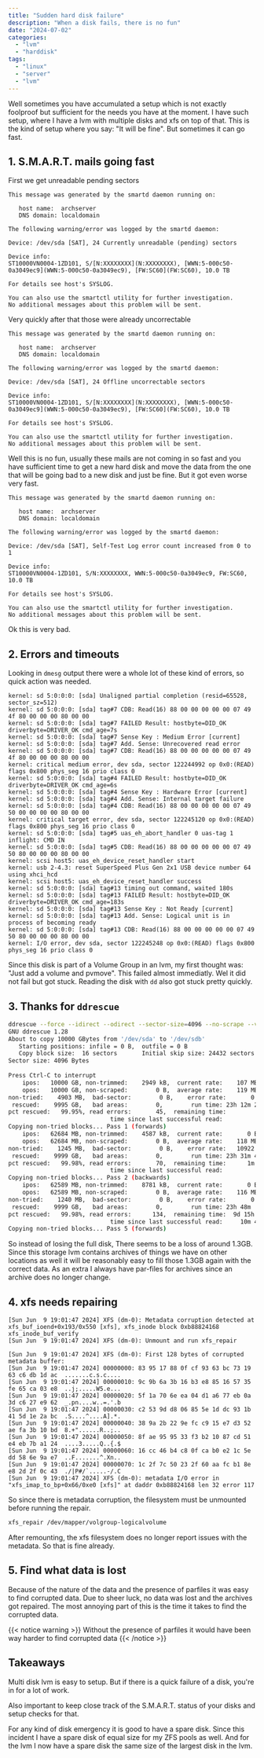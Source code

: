 ```yaml
---
title: "Sudden hard disk failure"
description: "When a disk fails, there is no fun"
date: "2024-07-02"
categories:
  - "lvm"
  - "harddisk"
tags:
  - "linux"
  - "server"
  - "lvm"
---
```


Well sometimes you have accumulated a setup which is not exactly foolproof but sufficient for the needs you have at the moment. I have such setup, where I have a lvm with multiple disks and xfs on top of that. This is the kind of setup where you say: "It will be fine". But sometimes it can go fast.

<!--more-->

## 1. S.M.A.R.T. mails going fast

First we get unreadable pending sectors

``` title=SMART error (CurrentPendingSector) detected on host: archserver
This message was generated by the smartd daemon running on:

   host name:  archserver
   DNS domain: localdomain

The following warning/error was logged by the smartd daemon:

Device: /dev/sda [SAT], 24 Currently unreadable (pending) sectors

Device info:
ST10000VN0004-1ZD101, S/[N:XXXXXXXX](N:XXXXXXXX), [WWN:5-000c50-0a3049ec9](WWN:5-000c50-0a3049ec9), [FW:SC60](FW:SC60), 10.0 TB

For details see host's SYSLOG.

You can also use the smartctl utility for further investigation.
No additional messages about this problem will be sent.
```

Very quickly after that those were already uncorrectable

``` title=SMART error (OfflineUncorrectableSector) detected on host: archserver
This message was generated by the smartd daemon running on:

   host name:  archserver
   DNS domain: localdomain

The following warning/error was logged by the smartd daemon:

Device: /dev/sda [SAT], 24 Offline uncorrectable sectors

Device info:
ST10000VN0004-1ZD101, S/[N:XXXXXXXX](N:XXXXXXXX), [WWN:5-000c50-0a3049ec9](WWN:5-000c50-0a3049ec9), [FW:SC60](FW:SC60), 10.0 TB

For details see host's SYSLOG.

You can also use the smartctl utility for further investigation.
No additional messages about this problem will be sent.
```

Well this is no fun, usually these mails are not coming in so fast and you have sufficient time to get a new hard disk and move the data from the one that will be going bad to a new disk and just be fine.
But it got even worse very fast.

``` title=SMART error (SelfTest) detected on host: archserver
This message was generated by the smartd daemon running on:  
  
   host name:  archserver  
   DNS domain: localdomain  
  
The following warning/error was logged by the smartd daemon:  
  
Device: /dev/sda [SAT], Self-Test Log error count increased from 0 to 1  
  
Device info:  
ST10000VN0004-1ZD101, S/N:XXXXXXXX, WWN:5-000c50-0a3049ec9, FW:SC60, 10.0 TB  
  
For details see host's SYSLOG.  
  
You can also use the smartctl utility for further investigation.  
No additional messages about this problem will be sent.
```

Ok this is very bad.

## 2. Errors and timeouts

Looking in `dmesg` output there were a whole lot of these kind of errors, so quick action was needed.

```
kernel: sd 5:0:0:0: [sda] Unaligned partial completion (resid=65528, sector_sz=512)
kernel: sd 5:0:0:0: [sda] tag#7 CDB: Read(16) 88 00 00 00 00 00 07 49 4f 80 00 00 00 80 00 00
kernel: sd 5:0:0:0: [sda] tag#7 FAILED Result: hostbyte=DID_OK driverbyte=DRIVER_OK cmd_age=7s
kernel: sd 5:0:0:0: [sda] tag#7 Sense Key : Medium Error [current]
kernel: sd 5:0:0:0: [sda] tag#7 Add. Sense: Unrecovered read error
kernel: sd 5:0:0:0: [sda] tag#7 CDB: Read(16) 88 00 00 00 00 00 07 49 4f 80 00 00 00 80 00 00
kernel: critical medium error, dev sda, sector 122244992 op 0x0:(READ) flags 0x800 phys_seg 16 prio class 0
kernel: sd 5:0:0:0: [sda] tag#4 FAILED Result: hostbyte=DID_OK driverbyte=DRIVER_OK cmd_age=6s
kernel: sd 5:0:0:0: [sda] tag#4 Sense Key : Hardware Error [current]
kernel: sd 5:0:0:0: [sda] tag#4 Add. Sense: Internal target failure
kernel: sd 5:0:0:0: [sda] tag#4 CDB: Read(16) 88 00 00 00 00 00 07 49 50 00 00 00 00 80 00 00
kernel: critical target error, dev sda, sector 122245120 op 0x0:(READ) flags 0x800 phys_seg 16 prio class 0
kernel: sd 5:0:0:0: [sda] tag#5 uas_eh_abort_handler 0 uas-tag 1 inflight: CMD IN
kernel: sd 5:0:0:0: [sda] tag#5 CDB: Read(16) 88 00 00 00 00 00 07 49 50 80 00 00 00 80 00 00
kernel: scsi host5: uas_eh_device_reset_handler start
kernel: usb 2-4.3: reset SuperSpeed Plus Gen 2x1 USB device number 64 using xhci_hcd
kernel: scsi host5: uas_eh_device_reset_handler success
kernel: sd 5:0:0:0: [sda] tag#13 timing out command, waited 180s
kernel: sd 5:0:0:0: [sda] tag#13 FAILED Result: hostbyte=DID_OK driverbyte=DRIVER_OK cmd_age=183s
kernel: sd 5:0:0:0: [sda] tag#13 Sense Key : Not Ready [current]
kernel: sd 5:0:0:0: [sda] tag#13 Add. Sense: Logical unit is in process of becoming ready
kernel: sd 5:0:0:0: [sda] tag#13 CDB: Read(16) 88 00 00 00 00 00 07 49 50 80 00 00 00 80 00 00
kernel: I/O error, dev sda, sector 122245248 op 0x0:(READ) flags 0x800 phys_seg 16 prio class 0
```

Since this disk is part of a Volume Group in an lvm, my first thought was: "Just add a volume and pvmove". This failed almost immediatly. Wel it did not fail but got stuck. Reading the disk with `dd` also got stuck pretty quickly.

## 3. Thanks for `ddrescue`

```sh
ddrescue --force --idirect --odirect --sector-size=4096 --no-scrape --verbose /dev/sda /dev/sdb rescue.log  
GNU ddrescue 1.28  
About to copy 10000 GBytes from '/dev/sda' to '/dev/sdb'  
   Starting positions: infile = 0 B,  outfile = 0 B  
   Copy block size:  16 sectors       Initial skip size: 24432 sectors  
Sector size: 4096 Bytes  
  
Press Ctrl-C to interrupt  
    ipos:   10000 GB, non-trimmed:    2949 kB,  current rate:    107 MB/s  
    opos:   10000 GB, non-scraped:        0 B,  average rate:    119 MB/s  
non-tried:    4903 MB,  bad-sector:        0 B,    error rate:       0 B/s  
 rescued:    9995 GB,   bad areas:        0,        run time: 23h 12m 20s  
pct rescued:   99.95%, read errors:       45,  remaining time:         44s  
                             time since last successful read:          0s  
Copying non-tried blocks... Pass 1 (forwards)  
    ipos:   62684 MB, non-trimmed:    4587 kB,  current rate:       0 B/s  
    opos:   62684 MB, non-scraped:        0 B,  average rate:    118 MB/s  
non-tried:    1245 MB,  bad-sector:        0 B,    error rate:   10922 B/s  
 rescued:    9999 GB,   bad areas:        0,        run time: 23h 31m 43s  
pct rescued:   99.98%, read errors:       70,  remaining time:      1m 15s  
                             time since last successful read:          6s  
Copying non-tried blocks... Pass 2 (backwards)  
    ipos:   62589 MB, non-trimmed:    8781 kB,  current rate:       0 B/s  
    opos:   62589 MB, non-scraped:        0 B,  average rate:    116 MB/s  
non-tried:    1240 MB,  bad-sector:        0 B,    error rate:       0 B/s  
 rescued:    9999 GB,   bad areas:        0,        run time: 23h 48m  2s  
pct rescued:   99.98%, read errors:      134,  remaining time:  9d 15h 46m  
                             time since last successful read:     10m 46s  
Copying non-tried blocks... Pass 5 (forwards)
```

So instead of losing the full disk, There seems to be a loss of around 1.3GB. Since this storage lvm contains archives of things we have on other locations as well it will be reasonably easy to fill those 1.3GB again with the correct data. As an extra I always have par-files for archives since an archive does no longer change.

## 4. xfs needs repairing

```
[Sun Jun  9 19:01:47 2024] XFS (dm-0): Metadata corruption detected at xfs_buf_ioend+0x193/0x550 [xfs], xfs_inode block 0xb88824168 xfs_inode_buf_verify  
[Sun Jun  9 19:01:47 2024] XFS (dm-0): Unmount and run xfs_repair                                                         
[Sun Jun  9 19:01:47 2024] XFS (dm-0): First 128 bytes of corrupted metadata buffer:  
[Sun Jun  9 19:01:47 2024] 00000000: 83 95 17 88 0f cf 93 63 bc 73 19 63 c6 db 1d ac  .......c.s.c....                    
[Sun Jun  9 19:01:47 2024] 00000010: 9c 9b 6a 3b 16 b3 e8 85 16 57 35 fe 65 ca 03 e8  ..j;.....W5.e...                    
[Sun Jun  9 19:01:47 2024] 00000020: 5f 1a 70 6e ea 04 d1 a6 77 eb 0a 3d c6 27 e9 62  _.pn....w..=.'.b  
[Sun Jun  9 19:01:47 2024] 00000030: c2 53 9d d8 06 85 5e 1d dc 93 1b 41 5d 1e 2a bc  .S....^....A].*.                    
[Sun Jun  9 19:01:47 2024] 00000040: 38 9a 2b 22 9e fc c9 15 e7 d3 52 ae fa 3b 10 bd  8.+"......R..;..                    
[Sun Jun  9 19:01:47 2024] 00000050: 8f ae 95 95 33 f3 b2 10 87 cd 51 e4 eb 7b a1 24  ....3.....Q..{.$  
[Sun Jun  9 19:01:47 2024] 00000060: 16 cc 46 b4 c8 0f ca b0 e2 1c 5e dd 58 6e 9a e7  ..F.......^.Xn..                    
[Sun Jun  9 19:01:47 2024] 00000070: 1c 2f 7c 50 23 2f 60 aa fc b1 8e e8 2d 2f 0c 43  ./|P#/`.....-/.C  
[Sun Jun  9 19:01:47 2024] XFS (dm-0): metadata I/O error in "xfs_imap_to_bp+0x66/0xe0 [xfs]" at daddr 0xb88824168 len 32 error 117
```

So since there is metadata corruption, the filesystem must be unmounted before running the repair.

```sh
xfs_repair /dev/mapper/volgroup-logicalvolume
```

After remounting, the xfs filesystem does no longer report issues with the metadata. So that is fine already.

## 5. Find what data is lost

Because of the nature of the data and the presence of parfiles it was easy to find corrupted data. Due to sheer luck, no data was lost and the archives got repaired. The most annoying part of this is the time it takes to find the corrupted data.

{{< notice warning >}}
Without the presence of parfiles it would have been way harder to find corrupted data
{{< /notice >}}

## Takeaways

Multi disk lvm is easy to setup. But if there is a quick failure of a disk, you're in for a lot of work.

Also important to keep close track of the S.M.A.R.T. status of your disks and setup checks for that.

For any kind of disk emergency it is good to have a spare disk. Since this incident I have a spare disk of equal size for my ZFS pools as well. And for the lvm I now have a spare disk the same size of the largest disk in the lvm.
